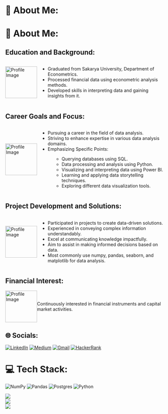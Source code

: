 # 💫 About Me:


# 💫 About Me:

## Education and Background:
<div style="display: flex; align-items: center;">
    <img src=[link_to_your_image](https://i.pinimg.com/564x/08/e8/71/08e871bdae871f9bbd6a1e7b9a350f2d.jpg)] alt="Profile Image" width="100px">
    <ul style="margin-left: 10px;">
        <li>Graduated from Sakarya University, Department of Econometrics.</li>
        <li>Processed financial data using econometric analysis methods.</li>
        <li>Developed skills in interpreting data and gaining insights from it.</li>
    </ul>
</div>

## Career Goals and Focus:
<div style="display: flex; align-items: center;">
    <img src="link_to_your_image" alt="Profile Image" width="100px">
    <ul style="margin-left: 10px;">
        <li>Pursuing a career in the field of data analysis.</li>
        <li>Striving to enhance expertise in various data analysis domains.</li>
        <li>Emphasizing Specific Points:</li>
        <ul style="margin-left: 20px;">
            <li>Querying databases using SQL.</li>
            <li>Data processing and analysis using Python.</li>
            <li>Visualizing and interpreting data using Power BI.</li>
            <li>Learning and applying data storytelling techniques.</li>
            <li>Exploring different data visualization tools.</li>
        </ul>
    </ul>
</div>

## Project Development and Solutions:
<div style="display: flex; align-items: center;">
    <img src="link_to_your_image" alt="Profile Image" width="100px">
    <ul style="margin-left: 10px;">
        <li>Participated in projects to create data-driven solutions.</li>
        <li>Experienced in conveying complex information understandably.</li>
        <li>Excel at communicating knowledge impactfully.</li>
        <li>Aim to assist in making informed decisions based on data.</li>
        <li>Most commonly use numpy, pandas, seaborn, and matplotlib for data analysis.</li>
    </ul>
</div>

## Financial Interest:
<div style="display: flex; align-items: center;">
    <img src="link_to_your_image" alt="Profile Image" width="100px">
    <p>Continuously interested in financial instruments and capital market activities.</p>
</div>



## 🌐 Socials:
[![LinkedIn](https://img.shields.io/badge/LinkedIn-0077B5?style=for-the-badge&logo=linkedin&logoColor=white)](https://www.linkedin.com/in/hamzaugursumer/)
[![Medium](https://img.shields.io/badge/Medium-12100E?style=for-the-badge&logo=medium&logoColor=white)](https://medium.com/@hamzaugursumer)
[![Gmail](https://img.shields.io/badge/Gmail-D14836?style=for-the-badge&logo=gmail&logoColor=white)](mailto:hamzaugursumer@gmail.com)
[![HackerRank](https://img.shields.io/badge/-Hackerrank-2EC866?style=for-the-badge&logo=HackerRank&logoColor=white)](https://www.hackerrank.com/hamzaugursumer?hr_r=1)


# 💻 Tech Stack:
![NumPy](https://img.shields.io/badge/numpy-%23013243.svg?style=for-the-badge&logo=numpy&logoColor=white) ![Pandas](https://img.shields.io/badge/pandas-%23150458.svg?style=for-the-badge&logo=pandas&logoColor=white) ![Postgres](https://img.shields.io/badge/postgres-%23316192.svg?style=for-the-badge&logo=postgresql&logoColor=white) ![Python](https://img.shields.io/badge/python-3670A0?style=for-the-badge&logo=python&logoColor=ffdd54) 




![](https://github-readme-stats.vercel.app/api?username=hamzaugursumer&theme=radical&hide_border=false&include_all_commits=false&count_private=false)<br/>
![](https://github-readme-streak-stats.herokuapp.com/?user=hamzaugursumer&theme=radical&hide_border=false)<br/>
![](https://github-readme-stats.vercel.app/api/top-langs/?username=hamzaugursumer&theme=radical&hide_border=false&include_all_commits=false&count_private=false&layout=compact)

<!-- Proudly created with GPRM ( https://gprm.itsvg.in ) -->
